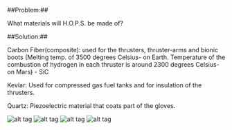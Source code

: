 ##Problem:##

What materials will H.O.P.S. be made of?

##Solution:##

Carbon Fiber(composite): used for the thrusters, thruster-arms and bionic boots
(Melting temp. of 3500 degrees Celsius- on Earth. Temperature of the
combustion of hydrogen in each thruster is around 2300 degrees Celsius-
on Mars) - SiC 

Kevlar: Used for compressed gas fuel tanks and for insulation of the
thrusters.

Quartz: Piezoelectric material that coats part of the gloves.

![alt tag](http://i.imgur.com/YsyCLK0.jpg)
![alt tag](http://i.imgur.com/cUKRSuy.jpg)
![alt tag](http://i.imgur.com/HaxxL4J.jpg)
![alt tag](http://i.imgur.com/HFpgMBB.jpg)
